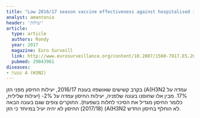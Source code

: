 ```yaml
---
title: "Low 2016/17 season vaccine effectiveness against hospitalised influenza A(H3N2) among elderly: awareness warranted for 2017/18 season"
analyst: amantonio
header: 'יעילות'
article:
  type: article
  authors: Rondy
  year: 2017
  magazine: Euro Surveill
  link: http://www.eurosurveillance.org/content/10.2807/1560-7917.ES.2017.22.41.17-00645
  pubmed: 29043961
diseases:
- שפעת A (H3N2)
---
```


בקרב קשישים שאושפזו בעונת 2016/17, יעילות החיסון מפני הזן (A(H3N2 עמדה על 17%. מבין אלו שחוסנו בעונה שלפניה, יעילות החיסון עמדה על 2%- (יעילות שלילית, כלומר החיסון מגדיל את הסיכוי לחלות בשפעת).
החוקרים צופים שגם בעונה הבאה (2017/18) החיסון לא יהיה יעיל במיוחד כי הזן (A(H3N2 לא הוחלף בחיסון החדש.
